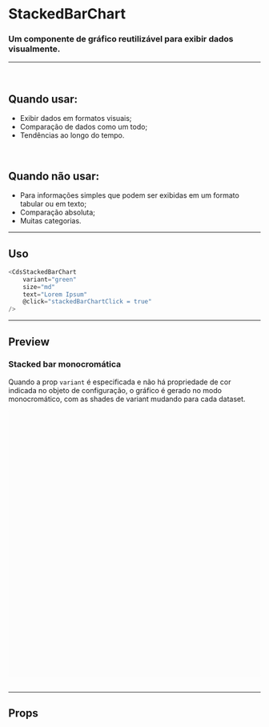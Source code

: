 # StackedBarChart

### Um componente de gráfico reutilizável para exibir dados visualmente.
---
<br>

## Quando usar:
- Exibir dados em formatos visuais;
- Comparação de dados como um todo;
- Tendências ao longo do tempo.

<br>

## Quando não usar:
- Para informações simples que podem ser exibidas em um formato tabular ou em texto;
- Comparação absoluta;
- Muitas categorias.

---

## Uso

```js
<CdsStackedBarChart
	variant="green"
	size="md"
	text="Lorem Ipsum"
	@click="stackedBarChartClick = true"
/>
```

---

## Preview

### __Stacked bar monocromática__

Quando a prop `variant` é especificada e não há propriedade de cor indicada no objeto de configuração,
o gráfico é gerado no modo monocromático, com as shades de variant mudando para cada dataset. 

<PreviewContainer>
	<div style="background-color: #FCFCFC; padding: 16px; border-radius: 4px; height: 500px">
		<CdsStackedBarChart
			v-bind="args"
		/>
	</div>
</PreviewContainer>

<br>

---

## Props

<APITable
	name="CdsStackedBarChart"
	section="props"
/>
<br>

<script setup>
import { ref } from 'vue';
import CdsStackedBarChart from '@/components/StackedBarChart.vue';

const args = ref({
	labels: ['Janeiro','Fevereiro','Março', 'Abril', 'Maio'],
	variant: 'green',
	data: [
		{
			name: 'Ecocardiograma',
			datasets: [
				{
					label: 'Realizado',
					data: [50, 50, 50, 50, 50],
				},
			]
		},
		{
			name: 'Raio-X',
			datasets: [
				{
					label: 'Não realizado',
					data: [49, 84, 120, 78, 130],
				}
			]
		},
		{
			name: 'Tomografia',
			datasets: [
				{
					label: 'Não realizado',
					data: [38, 84, 120, 90, 45],
				}
			]
		}
	],
	barWidth: 1,
});
</script>
